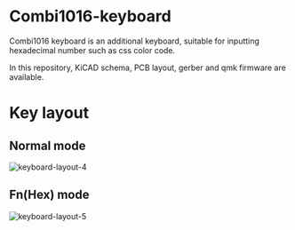 # Combi1016-keyboard
Combi1016 keyboard is an additional keyboard, suitable for inputting hexadecimal number such as css color code. 

In this repository, KiCAD schema, PCB layout, gerber and qmk firmware are available.

# Key layout
## Normal mode
![keyboard-layout-4](https://user-images.githubusercontent.com/1388676/162418674-326d7f42-a204-490f-82e9-1a864c4b42e0.png)
## Fn(Hex) mode
![keyboard-layout-5](https://user-images.githubusercontent.com/1388676/162419305-89f1ed7b-e5cd-44af-8535-e80f8c136c8c.png)
